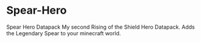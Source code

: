 # Spear-Hero
Spear Hero Datapack
My second Rising of the Shield Hero Datapack. Adds the Legendary Spear to your minecraft world.
